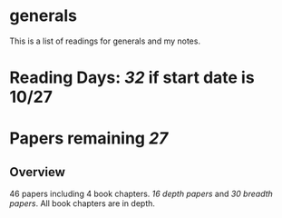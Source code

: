 # generals
This is a list of readings for generals and my notes. 

# Reading Days: _32_  **if start date is 10/27**
# Papers remaining _27_

## Overview
46 papers including 4 book chapters. 
_16 depth papers_ and _30 breadth papers_. All book chapters are in depth. 

